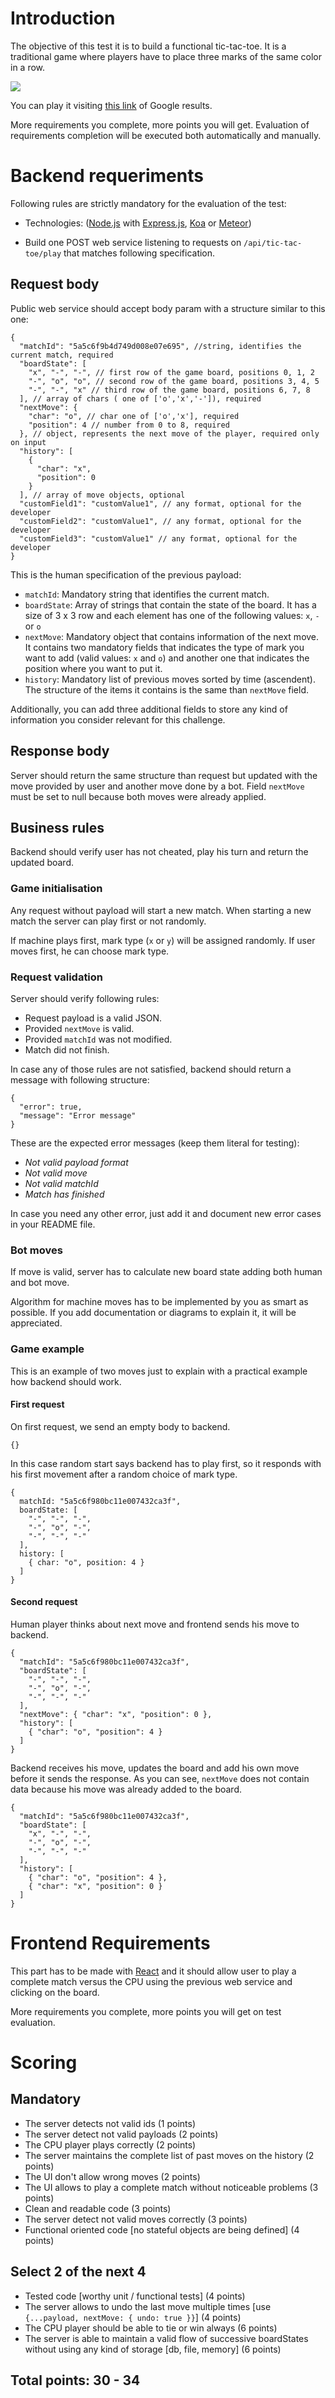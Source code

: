 # Introduction

The objective of this test it is to build a functional tic-tac-toe. It is a traditional game where players have to place three marks of the same color in a row.

![](http://www.gifmania.co.uk/Objects-Animated-Gifs/Animated-Toys/Board-Games/Tic-Tac-Toe/Neon-Tic-Tac-Toe-89376.gif)

You can play it visiting [this link](https://www.google.com/search?q=tic+tac+toe) of Google results.

More requirements you complete, more points you will get. Evaluation of requirements completion will be executed both automatically and manually.

# Backend requeriments

Following rules are strictly mandatory for the evaluation of the test:

* Technologies: ([Node.js](https://nodejs.org/) with [Express.js](https://expressjs.com/), [Koa](http://koajs.com/) or [Meteor](https://www.meteor.com/))

* Build one POST web service listening to requests on `/api/tic-tac-toe/play` that matches following specification.

## Request body

Public web service should accept body param with a structure similar to this one:

```
{
  "matchId": "5a5c6f9b4d749d008e07e695", //string, identifies the current match, required
  "boardState": [
    "x", "-", "-", // first row of the game board, positions 0, 1, 2
    "-", "o", "o", // second row of the game board, positions 3, 4, 5
    "-", "-", "x" // third row of the game board, positions 6, 7, 8
  ], // array of chars ( one of ['o','x','-']), required
  "nextMove": {
    "char": "o", // char one of ['o','x'], required
    "position": 4 // number from 0 to 8, required 
  }, // object, represents the next move of the player, required only on input
  "history": [
    {
      "char": "x",
      "position": 0
    }
  ], // array of move objects, optional
  "customField1": "customValue1", // any format, optional for the developer
  "customField2": "customValue1", // any format, optional for the developer
  "customField3": "customValue1" // any format, optional for the developer
}
```

This is the human specification of the previous payload:

* `matchId`: Mandatory string that identifies the current match.
* `boardState`: Array of strings that contain the state of the board. It has a size of 3 x 3 row and each element has one of the following values: `x`, `-` or `o`
* `nextMove`: Mandatory object that contains information of the next move. It contains two mandatory fields that indicates the type of mark you want to add (valid values: `x` and `o`) and another one that indicates the position where you want to put it.
* `history`: Mandatory list of previous moves sorted by time (ascendent). The structure of the items it contains is the same than `nextMove` field.

Additionally, you can add three additional fields to store any kind of information you consider relevant for this challenge.

## Response body

Server should return the same structure than request but updated with the move provided by user and another move done by a bot. Field `nextMove` must be set to null because both moves were already applied.

## Business rules

Backend should verify user has not cheated, play his turn and return the updated board.

### Game initialisation

Any request without payload will start a new match. When starting a new match the server can play first or not randomly.

If machine plays first, mark type (`x` or `y`) will be assigned randomly. If user moves first, he can choose mark type.

### Request validation

Server should verify following rules:

* Request payload is a valid JSON.
* Provided `nextMove` is valid.
* Provided `matchId` was not modified.
* Match did not finish.

In case any of those rules are not satisfied, backend should return a message with following structure:

```
{
  "error": true,
  "message": "Error message"
}
```

These are the expected error messages (keep them literal for testing):
* _Not valid payload format_
* _Not valid move_
* _Not valid matchId_
* _Match has finished_

In case you need any other error, just add it and document new error cases in your README file.

### Bot moves

If move is valid, server has to calculate new board state adding both human and bot move.

Algorithm for machine moves has to be implemented by you as smart as possible. If you add documentation or diagrams to explain it, it will be appreciated.

### Game example

This is an example of two moves just to explain with a practical example how backend should work.

#### First request

On first request, we send an empty body to backend.

```
{}
```

In this case random start says backend has to play first, so it responds with his first movement after a random choice of mark type.

```
{
  matchId: "5a5c6f980bc11e007432ca3f",
  boardState: [
    "-", "-", "-",
    "-", "o", "-",
    "-", "-", "-"
  ],
  history: [ 
    { char: "o", position: 4 } 
  ]
}
```

#### Second request

Human player thinks about next move and frontend sends his move to backend.

```
{
  "matchId": "5a5c6f980bc11e007432ca3f",
  "boardState": [
    "-", "-", "-",
    "-", "o", "-",
    "-", "-", "-"
  ],
  "nextMove": { "char": "x", "position": 0 },
  "history": [
    { "char": "o", "position": 4 }
  ]
}
```

Backend receives his move, updates the board and add his own move before it sends the response. As you can see, `nextMove` does not contain data because his move was already added to the board.

```
{
  "matchId": "5a5c6f980bc11e007432ca3f",
  "boardState": [
    "x", "-", "-",
    "-", "o", "-",
    "-", "-", "-"
  ],
  "history": [ 
    { "char": "o", "position": 4 },
    { "char": "x", "position": 0 } 
  ]
}
```

# Frontend Requirements

This part has to be made with [React](https://reactjs.org/) and it should allow user to play a complete match versus the CPU using the previous web service and clicking on the board.

More requirements you complete, more points you will get on test evaluation.

# Scoring

## Mandatory

- The server detects not valid ids (1 points)
- The server detect not valid payloads (2 points)
- The CPU player plays correctly (2 points)
- The server maintains the complete list of past moves on the history (2 points)
- The UI don't allow wrong moves (2 points)
- The UI allows to play a complete match without noticeable problems (3 points)
- Clean and readable code (3 points)
- The server detect not valid moves correctly (3 points)
- Functional oriented code [no stateful objects are being defined] (4 points)

## Select 2 of the next 4

- Tested code [worthy unit / functional tests] (4 points)
- The server allows to undo the last move multiple times [use `{...payload, nextMove: { undo: true }}`] (4 points)
- The CPU player should be able to tie or win always (6 points)
- The server is able to maintain a valid flow of successive boardStates without using any kind of storage [db, file, memory] (6 points)

## Total points: 30 - 34
